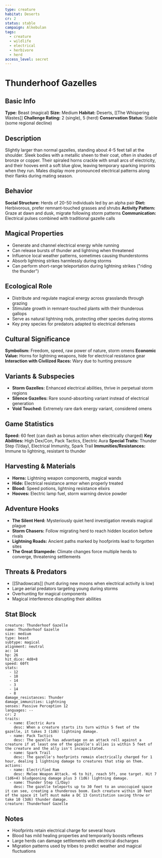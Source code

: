 ```yaml
---
type: creature
habitat: Deserts
cr: 2
status: stable
campaign: Alkebulan
tags:
  - creature
  - wildlife
  - electrical
  - herbivore
  - herd
access_level: secret
---
```

# Thunderhoof Gazelles

## Basic Info
**Type:** Beast (magical)
**Size:** Medium
**Habitat:** Deserts, [[The Whispering Wastes]]
**Challenge Rating:** 2 (single), 5 (herd)
**Conservation Status:** Stable (some regional decline)

## Description

Slightly larger than normal gazelles, standing about 4-5 feet tall at the shoulder. Sleek bodies with a metallic sheen to their coat, often in shades of bronze or copper. Their spiraled horns crackle with small arcs of electricity, and their hooves emit a soft blue glow, leaving temporary sparking imprints when they run. Males display more pronounced electrical patterns along their flanks during mating season.

## Behavior
**Social Structure:** Herds of 20-50 individuals led by an alpha pair
**Diet:** Herbivorous, prefer remnant-touched grasses and shrubs
**Activity Pattern:** Graze at dawn and dusk, migrate following storm patterns
**Communication:** Electrical pulses combined with traditional gazelle calls

## Magical Properties
- Generate and channel electrical energy while running
- Can release bursts of thunder and lightning when threatened
- Influence local weather patterns, sometimes causing thunderstorms
- Absorb lightning strikes harmlessly during storms
- Can perform short-range teleportation during lightning strikes ("riding the thunder")

## Ecological Role
- Distribute and regulate magical energy across grasslands through grazing
- Stimulate growth in remnant-touched plants with their thunderous gallops
- Serve as natural lightning rods, protecting other species during storms
- Key prey species for predators adapted to electrical defenses

## Cultural Significance
**Symbolism:** Freedom, speed, raw power of nature, storm omens
**Economic Value:** Horns for lightning weapons, hide for electrical resistance gear
**Interaction with Civilized Races:** Wary due to hunting pressure

## Variants & Subspecies
- **Storm Gazelles:** Enhanced electrical abilities, thrive in perpetual storm regions
- **Silence Gazelles:** Rare sound-absorbing variant instead of electrical generation
- **Void Touched:** Extremely rare dark energy variant, considered omens

## Game Statistics
**Speed:** 60 feet (can dash as bonus action when electrically charged)
**Key Abilities:** High Dex/Con, Pack Tactics, Electric Aura
**Special Traits:** Thunder Step (1/day), Electrical Immunity, Spark Trail
**Immunities/Resistances:** Immune to lightning, resistant to thunder

## Harvesting & Materials
- **Horns:** Lightning weapon components, magical wands
- **Hide:** Electrical resistance armor when properly treated
- **Blood:** Speed potions, lightning resistance elixirs
- **Hooves:** Electric lamp fuel, storm warning device powder

## Adventure Hooks
- **The Silent Herd:** Mysteriously quiet herd investigation reveals magical plague
- **Storm Chasers:** Follow migrating herd to reach hidden location before rivals
- **Lightning Roads:** Ancient paths marked by hoofprints lead to forgotten sites
- **The Great Stampede:** Climate changes force multiple herds to converge, threatening settlements

## Threats & Predators
- [[Shadowcats]] (hunt during new moons when electrical activity is low)
- Large aerial predators targeting young during storms
- Overhunting for magical components
- Magical interference disrupting their abilities

## Stat Block

```statblock
creature: Thunderhoof Gazelle
name: Thunderhoof Gazelle
size: medium
type: beast
subtype: magical
alignment: neutral
ac: 14
hp: 26
hit_dice: 4d8+8
speed: 60ft
stats:
  - 12
  - 18
  - 14
  - 3
  - 14
  - 8
damage_resistances: Thunder
damage_immunities: Lightning
senses: Passive Perception 12
languages: --
cr: 2
traits:
  - name: Electric Aura
    desc: When a creature starts its turn within 5 feet of the gazelle, it takes 3 (1d6) lightning damage.
  - name: Pack Tactics
    desc: The gazelle has advantage on an attack roll against a creature if at least one of the gazelle's allies is within 5 feet of the creature and the ally isn't incapacitated.
  - name: Spark Trail
    desc: The gazelle's hoofprints remain electrically charged for 1 hour, dealing 1 lightning damage to creatures that step on them.
actions:
  - name: Electrified Ram
    desc: Melee Weapon Attack. +6 to hit, reach 5ft, one target. Hit 7 (1d6+4) bludgeoning damage plus 3 (1d6) lightning damage.
  - name: Thunder Step (1/Day)
    desc: The gazelle teleports up to 30 feet to an unoccupied space it can see, creating a thunderous boom. Each creature within 10 feet of the space it left must make a DC 13 Constitution saving throw or take 10 (3d6) thunder damage.
creature: Thunderhoof Gazelle
```

## Notes
- Hoofprints retain electrical charge for several hours
- Blood has mild healing properties and temporarily boosts reflexes
- Large herds can damage settlements with electrical discharges
- Migration patterns used by tribes to predict weather and magical fluctuations